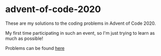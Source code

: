 # advent-of-code-2020
These are my solutions to the coding problems in Advent of Code 2020.

My first time participating in such an event, so I'm just trying to learn as much as possible!

Problems can be found [here](https://adventofcode.com/2020)